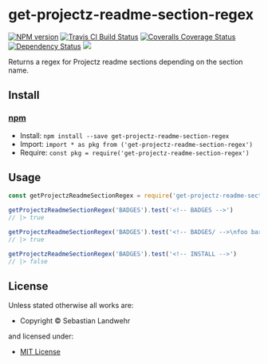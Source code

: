 <!-- TITLE/ -->

<h1>get-projectz-readme-section-regex</h1>

<!-- /TITLE -->


<!-- BADGES/ -->

<span class="badge-npmversion"><a href="https://npmjs.org/package/get-projectz-readme-section-regex" title="View this project on NPM"><img src="https://img.shields.io/npm/v/get-projectz-readme-section-regex.svg" alt="NPM version" /></a></span>
<span class="badge-travisci"><a href="http://travis-ci.org/dword-design/get-projectz-readme-section-regex" title="Check this project's build status on TravisCI"><img src="https://img.shields.io/travis/dword-design/get-projectz-readme-section-regex/master.svg" alt="Travis CI Build Status" /></a></span>
<span class="badge-coveralls"><a href="https://coveralls.io/r/dword-design/get-projectz-readme-section-regex" title="View this project's coverage on Coveralls"><img src="https://img.shields.io/coveralls/dword-design/get-projectz-readme-section-regex.svg" alt="Coveralls Coverage Status" /></a></span>
<span class="badge-daviddm"><a href="https://david-dm.org/dword-design/get-projectz-readme-section-regex" title="View the status of this project's dependencies on DavidDM"><img src="https://img.shields.io/david/dword-design/get-projectz-readme-section-regex.svg" alt="Dependency Status" /></a></span>
<span class="badge-shields"><a href="https://img.shields.io/badge/renovate-enabled-brightgreen.svg"><img src="https://img.shields.io/badge/renovate-enabled-brightgreen.svg" /></a></span>

<!-- /BADGES -->


<!-- DESCRIPTION/ -->

Returns a regex for Projectz readme sections depending on the section name.

<!-- /DESCRIPTION -->


<!-- INSTALL/ -->

<h2>Install</h2>

<a href="https://npmjs.com" title="npm is a package manager for javascript"><h3>npm</h3></a>
<ul>
<li>Install: <code>npm install --save get-projectz-readme-section-regex</code></li>
<li>Import: <code>import * as pkg from ('get-projectz-readme-section-regex')</code></li>
<li>Require: <code>const pkg = require('get-projectz-readme-section-regex')</code></li>
</ul>

<!-- /INSTALL -->


## Usage
```js
const getProjectzReadmeSectionRegex = require('get-projectz-readme-section-regex')

getProjectzReadmeSectionRegex('BADGES').test('<!-- BADGES -->')
// |> true

getProjectzReadmeSectionRegex('BADGES').test('<!-- BADGES/ -->\nfoo bar baz<!-- /BADGES -->')
// |> true

getProjectzReadmeSectionRegex('BADGES').test('<!-- INSTALL -->')
// |> false
```
<!-- LICENSE/ -->

<h2>License</h2>

Unless stated otherwise all works are:

<ul><li>Copyright &copy; Sebastian Landwehr</li></ul>

and licensed under:

<ul><li><a href="http://spdx.org/licenses/MIT.html">MIT License</a></li></ul>

<!-- /LICENSE -->
